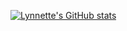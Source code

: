 [![Lynnette's GitHub stats](https://github-readme-stats.vercel.app/api?username=anuraghazra)](https://github.com/anuraghazra/github-readme-stats)
